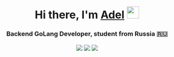 <h1 align="center">Hi there, I'm <a href="https://daniilshat.ru/" target="_blank">Adel</a> 
<img src="https://github.com/blackcater/blackcater/raw/main/images/Hi.gif" height="32"/></h1>
<h3 align="center">Backend GoLang Developer, student from Russia 🇷🇺</h3>
<div align="center">
  <img align="center" src="https://img.shields.io/badge/Go-00ADD8?style=for-the-badge&logo=go&logoColor=white"/>
  <img align="center" src="https://img.shields.io/badge/Go-00ADD8?style=for-the-badge&logo=go&logoColor=white"/>
  <img align="center" src="https://img.shields.io/badge/Go-00ADD8?style=for-the-badge&logo=go&logoColor=white"/>
</div>

